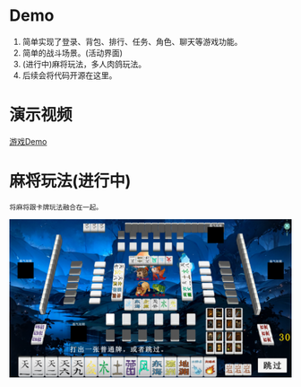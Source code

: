 # Demo
1.  简单实现了登录、背包、排行、任务、角色、聊天等游戏功能。
2.  简单的战斗场景。(活动界面)
3.  (进行中)麻将玩法，多人肉鸽玩法。
4.  后续会将代码开源在这里。
# 演示视频
[游戏Demo](https://www.bilibili.com/video/BV1naYdeNEzi/?vd_source=66971011b2c3751134f45496759bc5ae)
# 麻将玩法(进行中)
    将麻将跟卡牌玩法融合在一起。
![麻将](https://github.com/lixiaozi11/Demo/blob/main/%E9%BA%BB%E5%B0%86.png)
